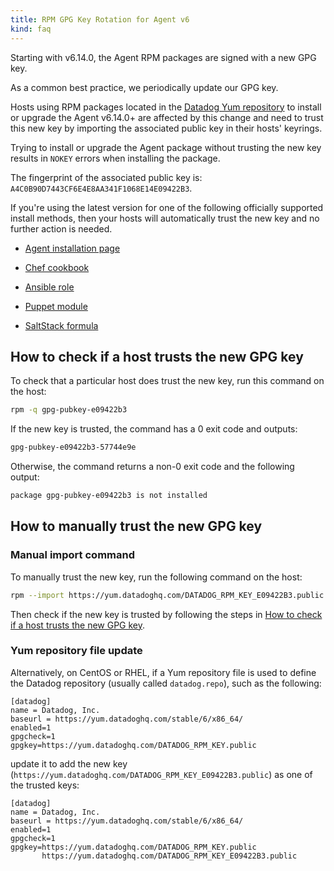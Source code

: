 ```yaml
---
title: RPM GPG Key Rotation for Agent v6
kind: faq
---
```


Starting with v6.14.0, the Agent RPM packages are signed with a new GPG key.

As a common best practice, we periodically update our GPG key.

Hosts using RPM packages located in the [Datadog Yum repository][1] to install or upgrade the Agent v6.14.0+ are affected by this change and need to trust this new key by importing the associated public key in their hosts' keyrings.

Trying to install or upgrade the Agent package without trusting the new key results in `NOKEY` errors when installing the package.

The fingerprint of the associated public key is: `A4C0B90D7443CF6E4E8AA341F1068E14E09422B3`.

If you're using the latest version for one of the following officially supported install methods, then your hosts will automatically trust the new key and no further action is needed.

* [Agent installation page][2]

* [Chef cookbook][3]

* [Ansible role][4]

* [Puppet module][5]

* [SaltStack formula][6]


## How to check if a host trusts the new GPG key

To check that a particular host does trust the new key, run this command on the host:
```bash
rpm -q gpg-pubkey-e09422b3
```

If the new key is trusted, the command has a 0 exit code and outputs:
```bash
gpg-pubkey-e09422b3-57744e9e
```

Otherwise, the command returns a non-0 exit code and the following output:
```bash
package gpg-pubkey-e09422b3 is not installed
```

## How to manually trust the new GPG key

### Manual import command

To manually trust the new key, run the following command on the host:

```bash
rpm --import https://yum.datadoghq.com/DATADOG_RPM_KEY_E09422B3.public
```

Then check if the new key is trusted by following the steps in [How to check if a host trusts the new GPG key](#how-to-check-if-a-host-trusts-the-new-gpg-key).

### Yum repository file update

Alternatively, on CentOS or RHEL, if a Yum repository file is used to define the Datadog repository (usually called `datadog.repo`), such as the following:

```
[datadog]
name = Datadog, Inc.
baseurl = https://yum.datadoghq.com/stable/6/x86_64/
enabled=1
gpgcheck=1
gpgkey=https://yum.datadoghq.com/DATADOG_RPM_KEY.public
```

update it to add the new key (`https://yum.datadoghq.com/DATADOG_RPM_KEY_E09422B3.public`) as one of the trusted keys:

```
[datadog]
name = Datadog, Inc.
baseurl = https://yum.datadoghq.com/stable/6/x86_64/
enabled=1
gpgcheck=1
gpgkey=https://yum.datadoghq.com/DATADOG_RPM_KEY.public
       https://yum.datadoghq.com/DATADOG_RPM_KEY_E09422B3.public
```


[1]: https://yum.datadoghq.com/
[2]: https://app.datadoghq.com/account/settings#agent
[3]: https://github.com/DataDog/chef-datadog
[4]: https://github.com/DataDog/ansible-datadog
[5]: https://github.com/DataDog/puppet-datadog-agent
[6]: https://github.com/DataDog/datadog-formula
